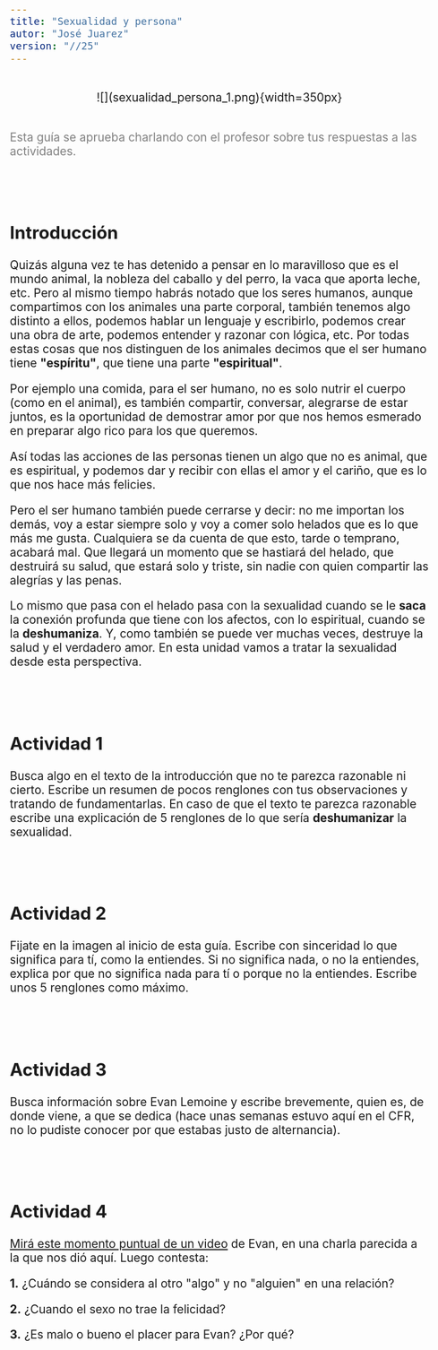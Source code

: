 ```yaml
---
title: "Sexualidad y persona"
autor: "José Juarez"
version: "//25"
---
```


<span hidden>Local path of the file: "H:/cfr/sad4/"</span>
<span hidden>Local path of images: "H:/cfr/sad4/_i/"</span>

<!-- Image -->
<br>
   <center>![](sexualidad_persona_1.png){width=350px}</center>
   <center>
      <span class="grey3 size70"></span>
      <span class="grey3 size50"></span>
   </center>
<br>



<!-- *** GUIDE START *** -->


<span class="grey3">Esta guía se aprueba charlando con el profesor sobre tus respuestas a las actividades.</span>


<br><br>


## Introducción

Quizás alguna vez te has detenido a pensar en lo maravilloso que es el mundo animal, la nobleza del caballo y del perro, la vaca que aporta leche, etc. Pero al mismo tiempo habrás notado que los seres humanos, aunque compartimos con los animales una parte corporal, también tenemos algo distinto a ellos, podemos hablar un lenguaje y escribirlo, podemos crear una obra de arte, podemos entender y razonar con lógica, etc. Por todas estas cosas que nos distinguen de los animales decimos que el ser humano tiene **"espíritu"**, que tiene una parte **"espiritual"**.

Por ejemplo una comida, para el ser humano, no es solo nutrir el cuerpo (como en el animal), es también compartir, conversar, alegrarse de estar juntos, es la oportunidad de demostrar amor por que nos hemos esmerado en preparar algo rico para los que queremos.

Así todas las acciones de las personas tienen un algo que no es animal, que es espiritual, y podemos dar y recibir con ellas el amor y el cariño, que es lo que nos hace más felicies.

Pero el ser humano también puede cerrarse y decir: no me importan los demás, voy a estar siempre solo y voy a comer solo helados que es lo que más me gusta. Cualquiera se da cuenta de que esto, tarde o temprano, acabará mal. Que llegará un momento que se hastiará del helado, que destruirá su salud, que estará solo y triste, sin nadie con quien compartir las alegrías y las penas.

Lo mismo que pasa con el helado pasa con la sexualidad cuando se le **saca** la conexión profunda que tiene con los afectos, con lo espiritual, cuando se la **deshumaniza**. Y, como también se puede ver muchas veces, destruye la salud y el verdadero amor. En esta unidad vamos a tratar la sexualidad desde esta perspectiva.


<br><br>


## Actividad 1

Busca algo en el texto de la introducción que no te parezca razonable ni cierto. Escribe un resumen de pocos renglones con tus observaciones y tratando de fundamentarlas. En caso de que el texto te parezca razonable escribe una explicación de 5 renglones de lo que sería **deshumanizar** la sexualidad.


<br><br>


## Actividad 2

Fijate en la imagen al inicio de esta guía. Escribe con sinceridad lo que significa para tí, como la entiendes. Si no significa nada, o no la entiendes, explica por que no significa nada para tí o porque no la entiendes. Escribe unos 5 renglones como máximo.


<br><br>


## Actividad 3

Busca información sobre Evan Lemoine y escribe brevemente, quien es, de donde viene, a que se dedica (hace unas semanas estuvo aquí en el CFR, no lo pudiste conocer por que estabas justo de alternancia).


<br><br>


## Actividad 4

[Mirá este momento puntual de un video](https://www.youtubetrimmer.com/view/?v=DMVd6y7ivZ8&start=109&end=479&loop=0) de Evan, en una charla parecida a la que nos dió aquí. Luego contesta:

**1.** ¿Cuándo se considera al otro "algo" y no "alguien" en una relación?

**2.** ¿Cuando el sexo no trae la felicidad?

**3.** ¿Es malo o bueno el placer para Evan? ¿Por qué?



<!-- *** GUIDE END *** -->


<!-- *** GUIDE AUXILIARY TEMPLATES *** -->


<div hidden>


<!-- Learning objectives very briefly -->
<span class="grey3 size85">.</span>

<!-- Image -->
<br>
   <center>![](){width=400px}</center>
   <center>
      <span class="grey3 size70">. </span>
      <span class="grey3 size50">Fuente: </span>
   </center>
<br>

<!-- Videos: change XXX to the video-id and put time (seconds) -->
<!-- Yotube with start point -->
👉 [Mira este momento clave en el video](https://www.youtube.com/watch?v=XXX&t=123s)
🎬 [Un fragmento que vale la pena ver](https://www.youtube.com/watch?v=XXX&t=123s)
🔎 [Este detalle del video te va a interesar](https://www.youtube.com/watch?v=XXX&t=123s)
⚡ [Dale play a esta parte y fijate qué pasa](https://www.youtube.com/watch?v=XXX&t=123s)
<!-- Youtubetrimmer with start and end point -->
👉 [Mirá este momento puntual del video](https://youtubetrimmer.com/view/?v=XXX&start=120&end=150&loop=0)
🎬 [Este fragmento explica justo lo que necesitamos](https://youtubetrimmer.com/view/?v=XXX&start=120&end=150&loop=0)
⚡ [Dale play a esta parte y sacá tus conclusiones](https://youtubetrimmer.com/view/?v=XXX&start=120&end=150&loop=0)
🔎 [Fijate qué pasa en este momento](https://youtubetrimmer.com/view/?v=XXX&start=120&end=150&loop=0)

<!-- Visible story or anecdote -->
<span class="grey3 size85">...</span>

<!-- Sections -->
<br><span class="grey3 size70">🔁 Repaso:</span>
<br><span class="grey3 size70">🛠️ Trabajo:</span>
<br><span class="grey3 size70">📘 Teoría:</span>
<br><span class="grey3 size70">✅ Autoevaluación:</span>
<br><span class="grey3 size70">📝 Práctica:</span>
**1.**  **:**
**2.** **:** 

<!-- Solutions -->
<div class="grey3 size70">.</div>


</div>


<!-- Guide style definitions -->
<style>
/* Colors */
.grey1 {color: #b3b3b3;} /* my light-grey */
.grey2 {color: #999999;} /* my middle-grey */
.grey3 {color: #808080;} /* my dark-grey */
.blue1 {color: #6495ed;} /* nvim blue */
.blue2 {color: #276cdf;} /* Andrew Ng Blue */
.sky1 {color: #7dbed8;} /* nvim sky */
.sky2 {color: #27a2db;}   /* my sky */
.green {color: #81b524;} /* my green */
.red1 {color: #ec5469;} /* my coral-red */
.red2 {color: #f44336;} /* my red */
.rose {color: #ec9998:} /* nvim rose */
.gold {color: #df9d43;} /* Andrew Ng gold */
.orange1 {color: #fda556;} /* nvim orange */
.orange2 {color: #ff9505;} /*Andrew Ng orange */
.purple1 {color: #ff40ff;} /* Andrew Ng purple */
.purple2 {color: #d164d7;} /* Andrew Ng purple */
/* Font Size */
.size90 {font-size: 0.9em;}
.size85 {font-size: 0.85em;}
.size80 {font-size: 0.8em;}
.size70 {font-size: 0.7em;}
.size60 {font-size: 0.6em;}
.size50 {font-size: 0.5em;}
/* Document General Font Size */
body {font-size: 1.3em;}
</style>
<!-- Use <span> inline and <div> with several lines --->
